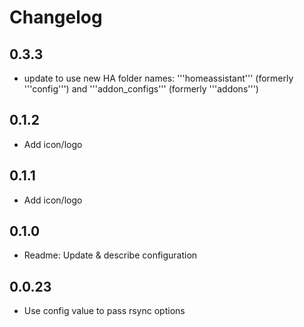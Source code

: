 # Changelog

## 0.3.3

- update to use new HA folder names: '''homeassistant''' (formerly '''config''') and '''addon_configs''' (formerly '''addons''')

## 0.1.2

- Add icon/logo

## 0.1.1

- Add icon/logo

## 0.1.0

- Readme: Update & describe configuration

## 0.0.23

- Use config value to pass rsync options
